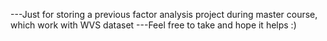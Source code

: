 ---Just for storing a previous factor analysis project during master course, which work with WVS dataset
---Feel free to take and hope it helps :)

<!---
Esther116/Esther116 is a ✨ special ✨ repository because its `README.md` (this file) appears on your GitHub profile.
You can click the Preview link to take a look at your changes.
--->
